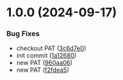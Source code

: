 # 1.0.0 (2024-09-17)


### Bug Fixes

* checkout PAT ([3c6d7e0](https://github.com/Preliy/Chain/commit/3c6d7e0b8c78076bbf44411f5d20cf76263051b7))
* init commit ([1a12680](https://github.com/Preliy/Chain/commit/1a12680427d2eda9738f829d9c7490b2e0228831))
* new PAT ([960aa06](https://github.com/Preliy/Chain/commit/960aa06ff2054db10bc037eedefaacc5157833b2))
* new PAT ([f2fdea5](https://github.com/Preliy/Chain/commit/f2fdea57baaa10710faf7b5865ed65d2fb1f85cf))
